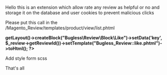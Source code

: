 Hello this is an extension which allow rate any review as helpful or no and storage it on the database and user cookies to prevent malicious clicks

Please put this call in the /Magento_Review/templates/product/view/list.phtml

**<?php echo $this->getLayout()->createBlock("Bugless\Review\Block\Like")->setData('key', $_review->getReviewId())->setTemplate("Bugless_Review::like.phtml")->toHtml(); ?>**

Add style form scss

That's all